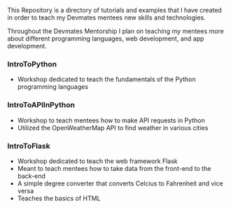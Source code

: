 This Repository is a directory of tutorials and examples that I have created in order to teach my Devmates mentees new skills and technologies.

Throughout the Devmates Mentorship I plan on teaching my mentees more about different programming languages, web development, and app development.

### IntroToPython
- Workshop dedicated to teach the fundamentals of the Python programming languages

### IntroToAPIInPython
- Workshop to teach mentees how to make API requests in Python
- Utilized the OpenWeatherMap API to find weather in various cities

### IntroToFlask
- Workshop dedicated to teach the web framework Flask
- Meant to teach mentees how to take data from the front-end to the back-end
- A simple degree converter that converts Celcius to Fahrenheit and vice versa
- Teaches the basics of HTML
